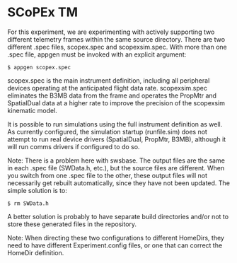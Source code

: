 # SCoPEx TM
For this experiment, we are experimenting with actively supporting
two different telemetry frames within the same source directory.
There are two different .spec files, scopex.spec and scopexsim.spec.
With more than one .spec file, appgen must be invoked with an explicit
argument:

```$ appgen scopex.spec```

scopex.spec is the main instrument definition, including all
peripheral devices operating at the anticipated flight data rate.
scopexsim.spec eliminates the B3MB data from the frame and operates
the PropMtr and SpatialDual data at a higher rate to improve the
precision of the scopexsim kinematic model.

It is possible to run simulations using the full instrument definition
as well. As currently configured, the simulation startup (runfile.sim)
does not attempt to run real device drivers (SpatialDual, PropMtr,
B3MB), although it will run comms drivers if configured to do so.

Note: There is a problem here with swsbase. The output files are the
same in each .spec file (SWData.h, etc.), but the source files
are different. When you switch from one .spec file to the other,
these output files will not necessarily get rebuilt automatically,
since they have not been updated. The simple solution is to:

```$ rm SWData.h```

A better solution is probably to have separate build directories
and/or not to store these generated files in the repository.

Note: When directing these two configurations to different
HomeDirs, they need to have different Experiment.config files,
or one that can correct the HomeDir definition.
